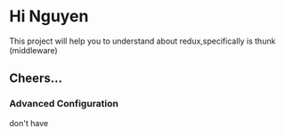 # Hi Nguyen

This project will help you to understand about redux,specifically is thunk (middleware)

## Cheers...

### Advanced Configuration
don't have
